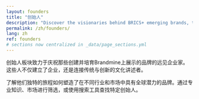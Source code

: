 ```yaml
---
layout: founders
title: "创始人"
description: "Discover the visionaries behind BRICS+ emerging brands, their stories, expertise, and the brands they've built."
permalink: /zh/founders/
lang: zh
ref: founders
# sections now centralized in _data/page_sections.yml
---
```


创始人板块致力于庆祝那些创建并培育Brandmine上展示的品牌的远见企业家。这些人不仅建立了企业，还是连接传统与创新的文化讲述者。

了解他们独特的旅程如何塑造了在不同行业和市场中具有全球潜力的品牌。通过专业知识、市场进行筛选，或使用搜索工具查找特定创始人。
